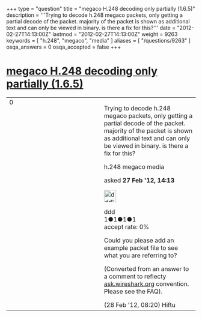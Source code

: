 +++
type = "question"
title = "megaco H.248 decoding only partially (1.6.5)"
description = '''Trying to decode h.248 megaco packets, only getting a partial decode of the packet. majority of the packet is shown as additional text and can only be viewed in binary. is there a fix for this?'''
date = "2012-02-27T14:13:00Z"
lastmod = "2012-02-27T14:13:00Z"
weight = 9263
keywords = [ "h.248", "megaco", "media" ]
aliases = [ "/questions/9263" ]
osqa_answers = 0
osqa_accepted = false
+++

<div class="headNormal">

# [megaco H.248 decoding only partially (1.6.5)](/questions/9263/megaco-h248-decoding-only-partially-165)

</div>

<div id="main-body">

<div id="askform">

<table id="question-table" style="width:100%;"><colgroup><col style="width: 50%" /><col style="width: 50%" /></colgroup><tbody><tr class="odd"><td style="width: 30px; vertical-align: top"><div class="vote-buttons"><div id="post-9263-score" class="post-score" title="current number of votes">0</div><div id="favorite-count" class="favorite-count"></div></div></td><td><div id="item-right"><div class="question-body"><p>Trying to decode h.248 megaco packets, only getting a partial decode of the packet. majority of the packet is shown as additional text and can only be viewed in binary. is there a fix for this?</p></div><div id="question-tags" class="tags-container tags">h.248 megaco media</div><div id="question-controls" class="post-controls"></div><div class="post-update-info-container"><div class="post-update-info post-update-info-user"><p>asked <strong>27 Feb '12, 14:13</strong></p><img src="https://secure.gravatar.com/avatar/c7d4f074e4fab588bd5033488bb84192?s=32&amp;d=identicon&amp;r=g" class="gravatar" width="32" height="32" alt="ddd&#39;s gravatar image" /><p>ddd<br />
<span class="score" title="1 reputation points">1</span><span title="1 badges"><span class="badge1">●</span><span class="badgecount">1</span></span><span title="1 badges"><span class="silver">●</span><span class="badgecount">1</span></span><span title="1 badges"><span class="bronze">●</span><span class="badgecount">1</span></span><br />
<span class="accept_rate" title="Rate of the user&#39;s accepted answers">accept rate:</span> <span title="ddd has no accepted answers">0%</span></p></div></div><div id="comments-container-9263" class="comments-container"><span id="9268"></span><div id="comment-9268" class="comment"><div id="post-9268-score" class="comment-score"></div><div class="comment-text"><p>Could you please add an example packet file to see what you are referring to?</p><p>(Converted from an answer to a comment to reflecty <a href="http://ask.wireshark.org">ask.wireshark.org</a> convention. Please see the FAQ).</p></div><div id="comment-9268-info" class="comment-info"><span class="comment-age">(28 Feb '12, 08:20)</span> Hiftu</div></div></div><div id="comment-tools-9263" class="comment-tools"></div><div class="clear"></div><div id="comment-9263-form-container" class="comment-form-container"></div><div class="clear"></div></div></td></tr></tbody></table>

</div>

</div>

